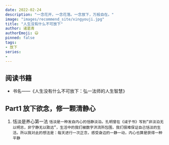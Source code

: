 ```yaml
---
date: 2022-02-24
description: "一念花开，一念花落。一念放下，万般自在。"
image: "images/recommend_site/xingyouji.jpg"
title: "人生没有什么不可放下"
author: 诸葛青
authorEmoji: 😃
pinned: false
tags:
- 放下
series:
-
---
```


## 阅读书籍
* 书名——《人生没有什么不可放下：弘一法师的人生智慧》

## Part1 放下欲念，修一颗清静心
1. 恬淡是养心第一法
`恬淡是一种发自内心的恬静淡泊。孔明曾在《诫子书》写到“非淡泊无以明志，非宁静无以致远”，生活中的我们被数字洪流所包围，我们很难保证自己恬淡的生活。所以我对此的想法是：每天进行一次正念，感受身边的一静一动，内心也算是获得一种平静`


